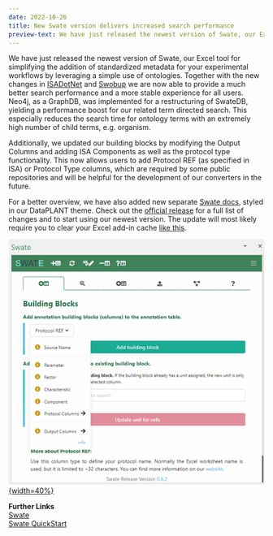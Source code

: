 ```yaml
---
date: 2022-10-26
title: New Swate version delivers increased search performance
preview-text: We have just released the newest version of Swate, our Excel tool for simplifying the addition of standardized metadata for your experimental workflows by leveraging a simple use of ontologies. Together with the new changes in ISADotNet and Swobup we are now able to provide a much better search performance and a more stable experience for all users. Neo4j, as a GraphDB, was implemented for a restructuring of SwateDB, yielding a performance boost for our related term directed search. This especially...
---
```

We have just released the newest version of Swate, our Excel tool for simplifying the addition of standardized metadata for your experimental workflows by leveraging a simple use of ontologies. Together with the new changes in [ISADotNet](https://github.com/nfdi4plants/ISADotNet) and [Swobup](https://github.com/nfdi4plants/Swobup) we are now able to provide a much better search performance and a more stable experience for all users. Neo4j, as a GraphDB, was implemented for a restructuring of SwateDB, yielding a performance boost for our related term directed search. This especially reduces the search time for ontology terms with an extremely high number of child terms, e.g. organism.

Additionally, we updated our building blocks by modifying the Output Columns and adding ISA Components as well as the protocol type functionality. This now allows users to add Protocol REF (as specified in ISA) or Protocol Type columns, which are required by some public repositories and will be helpful for the development of our converters in the future. 

For a better overview, we have also added new separate [Swate docs](https://nfdi4plants.github.io/Swate-docs/), styled in our DataPLANT theme. Check out the [official release](https://github.com/nfdi4plants/Swate/releases/tag/v0.6.2) for a full list of changes and to start using our newest version. The update will most likely require you to clear your Excel add-in cache [like this](https://learn.microsoft.com/de-de/office/dev/add-ins/testing/clear-cache#manually-clear-the-cache-in-excel-word-and-powerpoint).

[![New Swate Version](../../images/News-Items/new-swate-version.png "New Swate Version"){width=40%}](https://github.com/nfdi4plants/Swate/releases/tag/v0.6.2)

**Further Links**  
[Swate](https://nfdi4plants.org/nfdi4plants.knowledgebase/docs/implementation/Swate.html)  
[Swate QuickStart](https://nfdi4plants.org/nfdi4plants.knowledgebase/docs/tutorials/QuickStart_swate.html)  